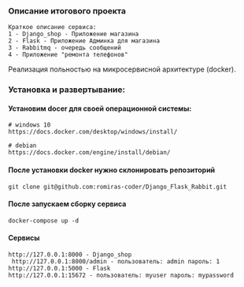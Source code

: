 ### Описание итогового проекта
    Краткое описание сервиса:
    1 - Django_shop - Приложение магазина
    2 - Flask - Приложение Админка для магазина
    3 - Rabbitmq - очередь сообщений
    4 - Приложение "ремонта телефонов"


Реализация польностью на микросервисной архитектуре (docker).

### Установка и развертывание:
#### Установим docer для своей операционной системы:
    # windows 10
    https://docs.docker.com/desktop/windows/install/

    # debian
    https://docs.docker.com/engine/install/debian/

#### После установки docker нужно склонировать репозиторий 
    git clone git@github.com:romiras-coder/Django_Flask_Rabbit.git
    
#### После запускаем сборку сервиса
    docker-compose up -d

#### Сервисы
    http://127.0.0.1:8000 - Django_shop
     http://127.0.0.1:8000/admin - пользователь: admin пароль: 1
    http://127.0.0.1:5000 - Flask
    http://127.0.0.1:15672 - пользователь: myuser пароль: mypassword
